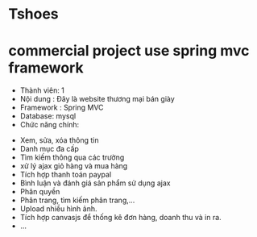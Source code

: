 # Tshoes 
# commercial project use spring mvc framework
- Thành viên: 1
- Nội dung : Đây là website thương mại bán giày
- Framework : Spring MVC
- Database: mysql
- Chức năng chính:
+ Xem, sửa, xóa thông tin
+ Danh mục đa cấp
+ Tìm kiếm thông qua các trường
+ xử lý ajax giỏ hàng và mua hàng
+ Tích hợp thanh toán paypal
+ Bình luận và đánh giá sản phẩm sử dụng ajax
+ Phân quyền
+ Phân trang, tìm kiếm phân trang,...
+ Upload nhiều hình ảnh.
+ Tích hợp canvasjs để thống kê đơn hàng, doanh thu và in ra.
+ ...
